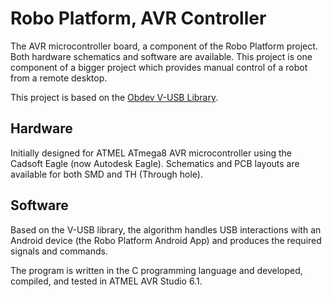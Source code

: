 # Robo Platform, AVR Controller

The AVR microcontroller board, a component of the Robo Platform project. Both hardware schematics and software are available. This project is one component of a bigger project which provides manual control of a robot from a remote desktop.

This project is based on the [Obdev V-USB Library](https://www.obdev.at/products/vusb/index.html).


## Hardware

Initially designed for ATMEL ATmega8 AVR microcontroller using the Cadsoft Eagle (now Autodesk Eagle).
Schematics and PCB layouts are available for both SMD and TH (Through hole).

## Software

Based on the V-USB library, the algorithm handles USB interactions with an Android device (the Robo Platform Android App) and produces the required signals and commands.

The program is written in the C programming language and developed, compiled, and tested in ATMEL AVR Studio 6.1.



